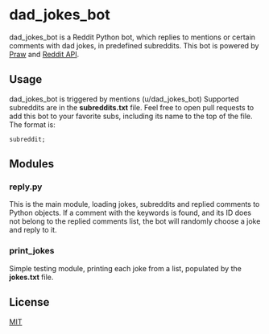 # dad_jokes_bot

dad_jokes_bot is a Reddit Python bot, which replies to mentions or certain comments with dad jokes, in predefined subreddits. This bot is powered by [Praw](https://praw.readthedocs.io/en/latest/index.html) and [Reddit API](https://www.reddit.com/dev/api).

## Usage

dad_jokes_bot is triggered by mentions (u/dad_jokes_bot)
Supported subreddits are in the **subreddits.txt** file. Feel free to open pull requests to add this bot to your favorite subs, including its name to the top of the file. The format is:

```
subreddit;
```

## Modules

### reply.py

This is the main module, loading jokes, subreddits and replied comments to Python objects. If a comment with the keywords is found, and its ID does not belong to the replied comments list, the bot will randomly choose a joke and reply to it.

### print_jokes

Simple testing module, printing each joke from a list, populated by the **jokes.txt** file.

## License

[MIT](https://choosealicense.com/licenses/mit/)